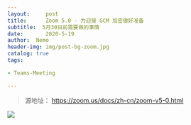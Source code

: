 ```yaml
---
layout:     post
title:      Zoom 5.0 - 为迎接 GCM 加密做好准备
subtitle:  5月30日前需要做的事情
date:       2020-5-19
author:  Nemo
header-img: img/post-bg-zoom.jpg
catalog: true
tags:

- Teams-Meeting

---
```


> 源地址： https://zoom.us/docs/zh-cn/zoom-v5-0.html

![](https://raw.githubusercontent.com/tangx007/tangx007.github.io/master/img/GCM-encryption.png)

